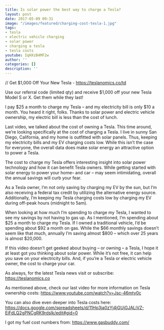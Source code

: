 ```yaml
---
title: Is solar power the best way to charge a Tesla?
layout: post
date: 2017-05-09 09:31
image: "/images/featured/charging-cost-tesla-1.jpg"
tags:
- tesla
- electric vehicle charging
- solar power
- charging a tesla
- tesla costs
youtube: IqHXzB4MF2w
author: ''
categories: []
description: ''
---
```



// Get $1,000 Off Your New Tesla - https://teslanomics.co/td

Use our referral code (limited qty) and receive $1,000 off your new Tesla Model S or X. Get them while they last!

I pay $25 a month to charge my Tesla – and my electricity bill is only $10 a month. You heard it right, folks. Thanks to solar power and electric vehicle ownership, my electric bill is less than the cost of lunch.

Last video, we talked about the cost of owning a Tesla. This time around, we’re looking specifically at the cost of charging a Tesla. I live in sunny San Diego, California, and my home is outfitted with solar panels. Thus, keeping my electricity bills and my EV charging costs low. While this isn’t the case for everyone, the overall data does make solar energy an attractive option to power a Tesla.

The cost to charge my Tesla offers interesting insight into solar power technology and how it can benefit Tesla owners. While getting started with solar energy to power your home– and car – may seem intimidating, overall the annual savings will curb your fear.

As a Tesla owner, I’m not only saving by charging my EV by the sun, but I’m also receiving a federal tax credit by utilizing the alternative energy source. Additionally, I’m keeping my Tesla charging costs low by charging my EV during off-peak hours (midnight to 5am).

When looking at how much I’m spending to charge my Tesla, I wanted to see my savings by not having to gas up. As I mentioned, I’m spending about $25 a month to charge my Tesla. If I owned a traditional vehicle, I’d be spending about $92 a month on gas. While the $66 monthly savings doesn’t seem like that much, annually I’m saving almost $800 – which over 25 years is almost $20,000.

If this video doesn’t get geeked about buying – or owning – a Tesla, I hope it at least got you thinking about solar power. While it’s not free, it can help you save on your electricity bills. And, if you’re a Tesla or electric vehicle owner, the cost to charge your car.

As always, for the latest Tesla news visit or subscribe: https://teslanomics.co

As mentioned above, check our last  video for more information on Tesla ownership costs: https://www.youtube.com/watch?v=Jsc-46mty0c

You can also dive even deeper into Tesla costs here: https://docs.google.com/spreadsheets/d/11Hp3ja0zYj4jGUjGJALiVZ-EiFdLQ2gPNCgRK9rdslk/edit#gid=0

I got my fuel cost numbers from: https://www.gasbuddy.com/